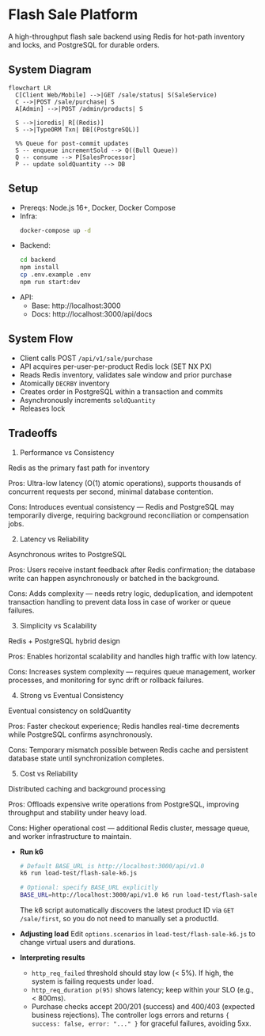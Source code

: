 # Flash Sale Platform

A high-throughput flash sale backend using Redis for hot-path inventory and locks, and PostgreSQL for durable orders.

## System Diagram
```mermaid
flowchart LR
  C[Client Web/Mobile] -->|GET /sale/status| S(SaleService)
  C -->|POST /sale/purchase| S
  A[Admin] -->|POST /admin/products| S

  S -->|ioredis| R[(Redis)]
  S -->|TypeORM Txn| DB[(PostgreSQL)]

  %% Queue for post-commit updates
  S -- enqueue incrementSold --> Q((Bull Queue))
  Q -- consume --> P[SalesProcessor]
  P -- update soldQuantity --> DB
```

## Setup
- Prereqs: Node.js 16+, Docker, Docker Compose
- Infra:
  ```bash
  docker-compose up -d
  ```
- Backend:
  ```bash
  cd backend
  npm install
  cp .env.example .env
  npm run start:dev
  ```
- API:
  - Base: http://localhost:3000
  - Docs: http://localhost:3000/api/docs

## System Flow
- Client calls POST `/api/v1/sale/purchase`
- API acquires per-user-per-product Redis lock (SET NX PX)
- Reads Redis inventory, validates sale window and prior purchase
- Atomically `DECRBY` inventory
- Creates order in PostgreSQL within a transaction and commits
- Asynchronously increments `soldQuantity`
- Releases lock

## Tradeoffs
  1. Performance vs Consistency

  Redis as the primary fast path for inventory

  Pros: Ultra-low latency (O(1) atomic operations), supports thousands of concurrent requests per second, minimal database contention.

  Cons: Introduces eventual consistency — Redis and PostgreSQL may temporarily diverge, requiring background reconciliation or compensation jobs.

  2. Latency vs Reliability

  Asynchronous writes to PostgreSQL

  Pros: Users receive instant feedback after Redis confirmation; the database write can happen asynchronously or batched in the background.

  Cons: Adds complexity — needs retry logic, deduplication, and idempotent transaction handling to prevent data loss in case of worker or queue failures.

  3. Simplicity vs Scalability

  Redis + PostgreSQL hybrid design

  Pros: Enables horizontal scalability and handles high traffic with low latency.

  Cons: Increases system complexity — requires queue management, worker processes, and monitoring for sync drift or rollback failures.

  4. Strong vs Eventual Consistency

  Eventual consistency on soldQuantity

  Pros: Faster checkout experience; Redis handles real-time decrements while PostgreSQL confirms asynchronously.

  Cons: Temporary mismatch possible between Redis cache and persistent database state until synchronization completes.

  5. Cost vs Reliability

  Distributed caching and background processing

  Pros: Offloads expensive write operations from PostgreSQL, improving throughput and stability under heavy load.

  Cons: Higher operational cost — additional Redis cluster, message queue, and worker infrastructure to maintain.

- **Run k6**
  ```bash
  # Default BASE_URL is http://localhost:3000/api/v1.0
  k6 run load-test/flash-sale-k6.js

  # Optional: specify BASE_URL explicitly
  BASE_URL=http://localhost:3000/api/v1.0 k6 run load-test/flash-sale-k6.js
  ```

  The k6 script automatically discovers the latest product ID via `GET /sale/first`, so you do not need to manually set a productId.

- **Adjusting load**
  Edit `options.scenarios` in `load-test/flash-sale-k6.js` to change virtual users and durations.

- **Interpreting results**
  - `http_req_failed` threshold should stay low (< 5%). If high, the system is failing requests under load.
  - `http_req_duration p(95)` shows latency; keep within your SLO (e.g., < 800ms).
  - Purchase checks accept 200/201 (success) and 400/403 (expected business rejections). The controller logs errors and returns `{ success: false, error: "..." }` for graceful failures, avoiding 5xx.